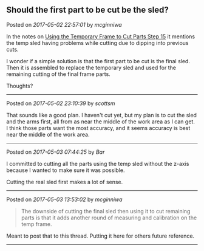 ## Should the first part to be cut be the sled?
Posted on *2017-05-02 22:57:01* by *mcginniwa*

In the notes on [Using the Temporary Frame to Cut Parts Step 15](https://github.com/MaslowCNC/Mechanics/wiki/Using-the-Temporary-Frame-to-Cut-Parts#step-15-repeat) it mentions the temp sled having problems while cutting due to dipping into previous cuts.

I wonder if a simple solution is that the first part to be cut is the final sled. Then it is assembled to replace the temporary sled and used for the remaining cutting of the final frame parts.

Thoughts?

---

Posted on *2017-05-02 23:10:39* by *scottsm*

That sounds like a good plan. I haven't cut yet, but my plan is to cut the sled and the arms first, all from as near the middle of the work area as I can get. I think those parts want the most accuracy, and it seems accuracy is best near the middle of the work area.

---

Posted on *2017-05-03 07:44:25* by *Bar*

I committed to cutting all the parts using the temp sled without the z-axis because I wanted to make sure it was possible.

Cutting the real sled first makes a lot of sense.

---

Posted on *2017-05-03 13:53:02* by *mcginniwa*

> The downside of cutting the final sled then using it to cut remaining parts is that it adds another round of measuring and calibration on the temp frame.

Meant to post that to this thread. Putting it here for others future reference.

---

